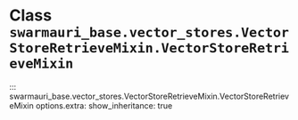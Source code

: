 # Class `swarmauri_base.vector_stores.VectorStoreRetrieveMixin.VectorStoreRetrieveMixin`

::: swarmauri_base.vector_stores.VectorStoreRetrieveMixin.VectorStoreRetrieveMixin
    options.extra:
      show_inheritance: true


